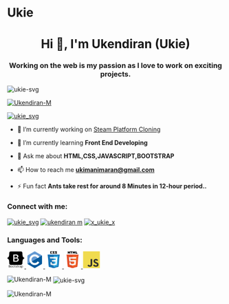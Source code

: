 # Ukie
<h1 align="center">Hi 👋, I'm Ukendiran (Ukie)</h1>
<h3 align="center">Working on the web is my passion as I love to work on exciting projects.</h3>

<p align="left"> <img src="https://komarev.com/ghpvc/?username=ukie-svg&label=Profile%20views&color=0e75b6&style=flat" alt="ukie-svg" /> </p>

<p align="left"> <a href="https://github.com/ryo-ma/github-profile-trophy"><img src="https://github-profile-trophy.vercel.app/?username=Ukendiran-M" alt="Ukendiran-M" /></a> </p>

<p align="left"> <a href="https://twitter.com/ukie_svg" target="blank"><img src="https://img.shields.io/twitter/follow/ukie_svg?logo=twitter&style=for-the-badge" alt="ukie_svg" /></a> </p>

- 🔭 I’m currently working on [Steam Platform Cloning](https://www.figma.com/file/pDaKt3y4BkEmfBw5KP2Dzg/Steam-HomePage?type=design&node-id=0%3A1&mode=design&t=tdI2PwSbdcyKea28-1)

- 🌱 I’m currently learning **Front End Developing**

- 💬 Ask me about **HTML,CSS,JAVASCRIPT,BOOTSTRAP**

- 📫 How to reach me **ukimanimaran@gmail.com**

- ⚡ Fun fact **Ants take rest for around 8 Minutes in 12-hour period..**

<h3 align="left">Connect with me:</h3>
<p align="left">
<a href="https://twitter.com/ukie_svg" target="blank"><img align="center" src="https://raw.githubusercontent.com/rahuldkjain/github-profile-readme-generator/master/src/images/icons/Social/twitter.svg" alt="ukie_svg" height="30" width="40" /></a>
<a href="https://linkedin.com/in/ukendiran m" target="blank"><img align="center" src="https://raw.githubusercontent.com/rahuldkjain/github-profile-readme-generator/master/src/images/icons/Social/linked-in-alt.svg" alt="ukendiran m" height="30" width="40" /></a>
<a href="https://instagram.com/x_ukie_x" target="blank"><img align="center" src="https://raw.githubusercontent.com/rahuldkjain/github-profile-readme-generator/master/src/images/icons/Social/instagram.svg" alt="x_ukie_x" height="30" width="40" /></a>
</p>

<h3 align="left">Languages and Tools:</h3>
<p align="left"> <a href="https://getbootstrap.com" target="_blank" rel="noreferrer"> <img src="https://raw.githubusercontent.com/devicons/devicon/master/icons/bootstrap/bootstrap-plain-wordmark.svg" alt="bootstrap" width="40" height="40"/> </a> <a href="https://www.cprogramming.com/" target="_blank" rel="noreferrer"> <img src="https://raw.githubusercontent.com/devicons/devicon/master/icons/c/c-original.svg" alt="c" width="40" height="40"/> </a> <a href="https://www.w3schools.com/css/" target="_blank" rel="noreferrer"> <img src="https://raw.githubusercontent.com/devicons/devicon/master/icons/css3/css3-original-wordmark.svg" alt="css3" width="40" height="40"/> </a> <a href="https://www.w3.org/html/" target="_blank" rel="noreferrer"> <img src="https://raw.githubusercontent.com/devicons/devicon/master/icons/html5/html5-original-wordmark.svg" alt="html5" width="40" height="40"/> </a> <a href="https://developer.mozilla.org/en-US/docs/Web/JavaScript" target="_blank" rel="noreferrer"> <img src="https://raw.githubusercontent.com/devicons/devicon/master/icons/javascript/javascript-original.svg" alt="javascript" width="40" height="40"/> </a> </p>

<p><img align="left" src="https://github-readme-stats.vercel.app/api/top-langs?username=Ukendiran-M&show_icons=true&locale=en&layout=compact" alt="Ukendiran-M" /></p>

<p>&nbsp;<img align="center" src="https://github-readme-stats.vercel.app/api?username=Ukendiran-M&show_icons=true&locale=en" alt="ukie-svg" /></p>

<p><img align="center" src="https://github-readme-streak-stats.herokuapp.com/?user=Ukendiran-M&" alt="Ukendiran-M" /></p>
